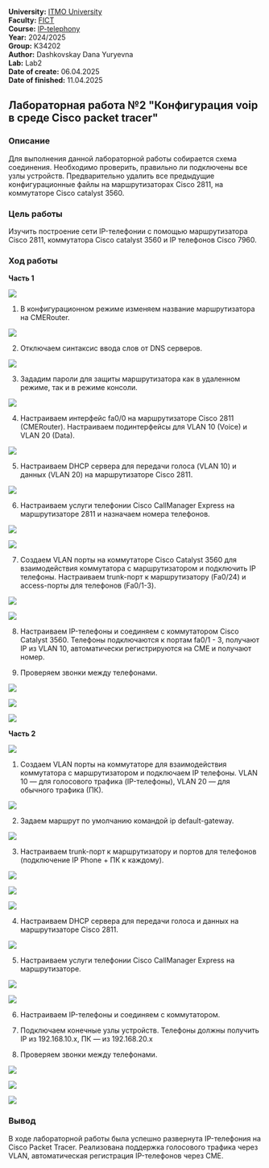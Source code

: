 **University:** [ITMO University](https://itmo.ru/ru/)  
**Faculty:** [FICT](https://fict.itmo.ru)  
**Course:** [IP-telephony](https://github.com/itmo-ict-faculty/ip-telephony)  
**Year:** 2024/2025  
**Group:** K34202  
**Author:** Dashkovskay Dana Yuryevna  
**Lab:** Lab2  
**Date of create:** 06.04.2025  
**Date of finished:** 11.04.2025

## Лабораторная работа №2 "Конфигурация voip в среде Сisco packet tracer"

### Описание

Для выполнения данной лабораторной работы собирается схема соединения. Необходимо проверить, правильно ли подключены все узлы устройств. Предварительно удалить все предыдущие конфигурационные файлы на маршрутизаторах Cisco 2811, на коммутаторе Cisco catalyst 3560.

### Цель работы

Изучить построение сети IP-телефонии с помощью маршрутизатора Cisco 2811, коммутатора Cisco catalyst 3560 и IP телефонов Cisco 7960.

### Ход работы

**Часть 1**

![](https://github.com/DanaDaschoca/2024_2025-ip-telephony-k34202-dashkovskaya_d_u/blob/70e3e1deeaf239e5811caa8db17aa0c941d8a084/lab2/pic1.PNG)

1. В конфигурационном режиме изменяем название маршрутизатора на CMERouter.

![](https://github.com/DanaDaschoca/2024_2025-ip-telephony-k34202-dashkovskaya_d_u/blob/70e3e1deeaf239e5811caa8db17aa0c941d8a084/lab2/pic2.PNG)

2. Отключаем синтаксис ввода слов от DNS серверов.

![](https://github.com/DanaDaschoca/2024_2025-ip-telephony-k34202-dashkovskaya_d_u/blob/70e3e1deeaf239e5811caa8db17aa0c941d8a084/lab2/pic3.PNG)

3. Зададим пароли для защиты маршрутизатора как в удаленном режиме, так и в режиме консоли.

![](https://github.com/DanaDaschoca/2024_2025-ip-telephony-k34202-dashkovskaya_d_u/blob/70e3e1deeaf239e5811caa8db17aa0c941d8a084/lab2/pic4.PNG)

4. Настраиваем интерфейс fa0/0 на маршрутизаторе Cisco 2811 (CMERouter). Настраиваем подинтерфейсы для VLAN 10 (Voice) и VLAN 20 (Data).

![](https://github.com/DanaDaschoca/2024_2025-ip-telephony-k34202-dashkovskaya_d_u/blob/70e3e1deeaf239e5811caa8db17aa0c941d8a084/lab2/pic5.PNG)

5. Настраиваем DHCP сервера для передачи голоса (VLAN 10) и данных (VLAN 20) на маршрутизаторе Cisco 2811.

![](https://github.com/DanaDaschoca/2024_2025-ip-telephony-k34202-dashkovskaya_d_u/blob/70e3e1deeaf239e5811caa8db17aa0c941d8a084/lab2/pic6.PNG)

6. Настраиваем услуги телефонии Cisco CallManager Express на маршрутизаторе 2811 и назначаем номера телефонов.

![](https://github.com/DanaDaschoca/2024_2025-ip-telephony-k34202-dashkovskaya_d_u/blob/70e3e1deeaf239e5811caa8db17aa0c941d8a084/lab2/pic7.PNG)

![](https://github.com/DanaDaschoca/2024_2025-ip-telephony-k34202-dashkovskaya_d_u/blob/70e3e1deeaf239e5811caa8db17aa0c941d8a084/lab2/pic8.PNG)

7. Создаем VLAN порты на коммутаторе Cisco Catalyst 3560 для взаимодействия коммутатора с маршрутизатором и подключить IP телефоны. Настраиваем trunk-порт к маршрутизатору (Fa0/24) и access-порты для телефонов (Fa0/1-3).

![](https://github.com/DanaDaschoca/2024_2025-ip-telephony-k34202-dashkovskaya_d_u/blob/70e3e1deeaf239e5811caa8db17aa0c941d8a084/lab2/pic9.PNG)

![](https://github.com/DanaDaschoca/2024_2025-ip-telephony-k34202-dashkovskaya_d_u/blob/70e3e1deeaf239e5811caa8db17aa0c941d8a084/lab2/pic10.PNG)

8. Настраиваем IP-телефоны и соединяем с коммутатором Cisco Catalyst 3560. Телефоны подключаются к портам fa0/1 - 3, получают IP из VLAN 10, автоматически регистрируются на CME и получают номер.

9. Проверяем звонки между телефонами.

![](https://github.com/DanaDaschoca/2024_2025-ip-telephony-k34202-dashkovskaya_d_u/blob/70e3e1deeaf239e5811caa8db17aa0c941d8a084/lab2/pic11.PNG)

![](https://github.com/DanaDaschoca/2024_2025-ip-telephony-k34202-dashkovskaya_d_u/blob/70e3e1deeaf239e5811caa8db17aa0c941d8a084/lab2/pic12.PNG)

![](https://github.com/DanaDaschoca/2024_2025-ip-telephony-k34202-dashkovskaya_d_u/blob/70e3e1deeaf239e5811caa8db17aa0c941d8a084/lab2/pic13.PNG)


**Часть 2**

![](https://github.com/DanaDaschoca/2024_2025-ip-telephony-k34202-dashkovskaya_d_u/blob/70e3e1deeaf239e5811caa8db17aa0c941d8a084/lab2/pic14.PNG)

1. Создаем VLAN порты на коммутаторе для взаимодействия коммутатора с маршрутизатором и подключаем IP телефоны. VLAN 10 — для голосового трафика (IP-телефоны), VLAN 20 — для обычного трафика (ПК).

![](https://github.com/DanaDaschoca/2024_2025-ip-telephony-k34202-dashkovskaya_d_u/blob/70e3e1deeaf239e5811caa8db17aa0c941d8a084/lab2/pic15.PNG)

2. Задаем маршрут по умолчанию командой ip default-gateway.

![](https://github.com/DanaDaschoca/2024_2025-ip-telephony-k34202-dashkovskaya_d_u/blob/6c9044391a15b5452ff1944d31ca2da56e44cdb1/lab2/pic25.PNG)

3. Настраиваем trunk-порт к маршрутизатору и портов для телефонов (подключение IP Phone + ПК к каждому).

![](https://github.com/DanaDaschoca/2024_2025-ip-telephony-k34202-dashkovskaya_d_u/blob/70e3e1deeaf239e5811caa8db17aa0c941d8a084/lab2/pic16.PNG)

![](https://github.com/DanaDaschoca/2024_2025-ip-telephony-k34202-dashkovskaya_d_u/blob/70e3e1deeaf239e5811caa8db17aa0c941d8a084/lab2/pic17.PNG)

![](https://github.com/DanaDaschoca/2024_2025-ip-telephony-k34202-dashkovskaya_d_u/blob/70e3e1deeaf239e5811caa8db17aa0c941d8a084/lab2/pic18.PNG)

4. Настраиваем DHCP сервера для передачи голоса и данных на маршрутизаторе Cisco 2811.

![](https://github.com/DanaDaschoca/2024_2025-ip-telephony-k34202-dashkovskaya_d_u/blob/70e3e1deeaf239e5811caa8db17aa0c941d8a084/lab2/pic19.PNG)

5. Настраиваем услуги телефонии Cisco CallManager Express на маршрутизаторе.

![](https://github.com/DanaDaschoca/2024_2025-ip-telephony-k34202-dashkovskaya_d_u/blob/70e3e1deeaf239e5811caa8db17aa0c941d8a084/lab2/pic20.PNG)

![](https://github.com/DanaDaschoca/2024_2025-ip-telephony-k34202-dashkovskaya_d_u/blob/70e3e1deeaf239e5811caa8db17aa0c941d8a084/lab2/pic21.PNG)

6. Настраиваем IP-телефоны и соединяем с коммутатором.

7. Подключаем конечные узлы устройств. Телефоны должны получить IP из 192.168.10.x, ПК — из 192.168.20.x

8. Проверяем звонки между телефонами.

![](https://github.com/DanaDaschoca/2024_2025-ip-telephony-k34202-dashkovskaya_d_u/blob/70e3e1deeaf239e5811caa8db17aa0c941d8a084/lab2/pic22.PNG)

![](https://github.com/DanaDaschoca/2024_2025-ip-telephony-k34202-dashkovskaya_d_u/blob/70e3e1deeaf239e5811caa8db17aa0c941d8a084/lab2/pic23.PNG)

![](https://github.com/DanaDaschoca/2024_2025-ip-telephony-k34202-dashkovskaya_d_u/blob/70e3e1deeaf239e5811caa8db17aa0c941d8a084/lab2/pic24.PNG)

### Вывод

В ходе лабораторной работы была успешно развернута IP-телефония на Cisco Packet Tracer. Реализована поддержка голосового трафика через VLAN, автоматическая регистрация IP-телефонов через CME.
